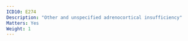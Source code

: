 ```yaml
---
ICD10: E274
Description: "Other and unspecified adrenocortical insufficiency"
Matters: Yes
Weight: 1
---
```

